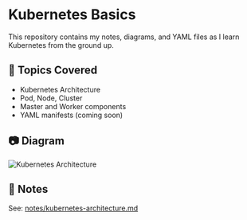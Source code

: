 # Kubernetes Basics

This repository contains my notes, diagrams, and YAML files as I learn Kubernetes from the ground up.

## 🧠 Topics Covered
- Kubernetes Architecture
- Pod, Node, Cluster
- Master and Worker components
- YAML manifests (coming soon)

## 📷 Diagram
![Kubernetes Architecture](./diagrams/k8s-architecture.png)

## 🧾 Notes
See: [notes/kubernetes-architecture.md](notes/kubernetes-architecture.md)
